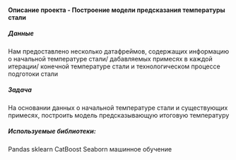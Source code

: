 #### Описание проекта - Построение модели предсказания температуры стали

##### Данные
Нам предоставлено несколько датафреймов, содержащих информацию о начальной температуре стали/ дабавляемых примесях в каждой итерации/ конечной температуре стали и технологическом процессе подготоки стали

##### Задача
На основании данных о начальной температуре стали и существующих примесях, построить модель предсказывающую итоговую температуру

##### Используемые библиотеки:
Pandas
sklearn
CatBoost
Seaborn
машинное обучение
